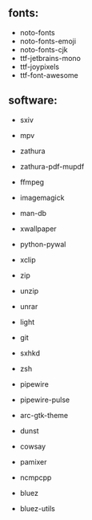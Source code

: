 ## fonts: 
-   noto-fonts
- noto-fonts-emoji
- noto-fonts-cjk
- ttf-jetbrains-mono
- ttf-joypixels
- ttf-font-awesome

## software:
- sxiv
- mpv
- zathura
- zathura-pdf-mupdf
- ffmpeg
- imagemagick
- man-db
- xwallpaper
- python-pywal
- xclip
- zip
- unzip
- unrar
- light
- git
- sxhkd
- zsh
- pipewire
- pipewire-pulse
- arc-gtk-theme 
- dunst
- cowsay
- pamixer
- ncmpcpp

- bluez
- bluez-utils


